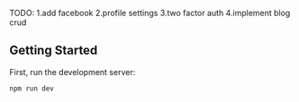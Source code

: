 TODO:
1.add facebook
2.profile settings
3.two factor auth
4.implement blog crud


## Getting Started

First, run the development server:

```bash
npm run dev

